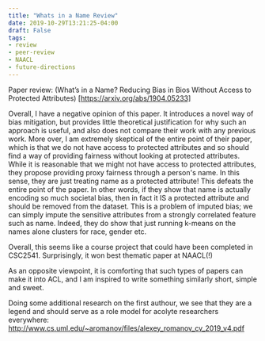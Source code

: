 ```yaml
---
title: "Whats in a Name Review"
date: 2019-10-29T13:21:25-04:00
draft: False
tags: 
- review
- peer-review
- NAACL
- future-directions
---
```


Paper review:
(What’s in a Name? Reducing Bias in Bios Without Access to Protected Attributes) [https://arxiv.org/abs/1904.05233]

Overall, I have a negative opinion of this paper. It introduces a novel way of bias mitigation, but provides little theoretical justification for why such an approach is useful, and also does not compare their work with any previous work. More over, I am extremely skeptical of the entire point of their paper, which is that we do not have access to protected attributes and so should find a way of providing fairness without looking at protected attributes. While it is reasonable that we might not have access to protected attributes, they propose providing proxy fairness through a person's name. In this sense, they are just treating name as a protected attribute! This defeats the entire point of the paper. In other words, if they show that name is actually encoding so much societal bias, then in fact it IS a protected attribute and should be removed from the dataset. This is a problem of imputed bias; we can simply impute the sensitive attributes from a strongly correlated feature such as name. Indeed, they do show that just running k-means on the names alone clusters for race, gender etc. 

Overall, this seems like a course project that could have been completed in CSC2541. Surprisingly, it won best thematic paper at NAACL(!)

As an opposite viewpoint, it is comforting that such types of papers can make it into ACL, and I am inspired to write something similarly short, simple and sweet. 

Doing some additional research on the first authour, we see that they are a legend and should serve as a role model for acolyte researchers everywhere: http://www.cs.uml.edu/~aromanov/files/alexey_romanov_cv_2019_v4.pdf 
